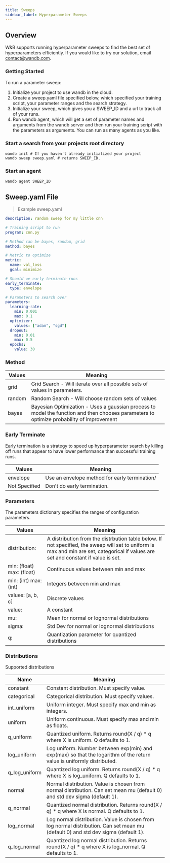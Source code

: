 ```yaml
---
title: Sweeps
sidebar_label: Hyperparameter Sweeps
---
```


## Overview

W&B supports running hyperparameter sweeps to find the best set of hyperparameters efficiently.  If you would like to try our solution, email contact@wandb.com.

### Getting Started

To run a parameter sweep:

1. Initialize your project to use wandb in the cloud.
2. Create a sweep.yaml file specified below, which specified your training script, your parameter
ranges and the search strategy.
3. Initialize your sweep, which gives you a SWEEP_ID and a url to track all of
your runs.
4. Run wandb agent, which will get a set of parameter names and arguments from the
wandb server and then run your training script with the parameters as arguments.  You can
run as many agents as you like.

### Start a search from your projects root directory

```shell
wandb init # If you haven't already initialized your project
wandb sweep sweep.yaml # returns SWEEP_ID.
```

### Start an agent

```shell
wandb agent SWEEP_ID
```


## Sweep.yaml File
> Example sweep.yaml

```yaml
description: random sweep for my little cnn

# Training script to run
program: cnn.py  

# Method can be bayes, random, grid
method: bayes

# Metric to optimize
metric:
  name: val_loss
  goal: minimize

# Should we early terminate runs
early_terminate:
  type: envelope

# Parameters to search over
parameters:
  learning-rate:
    min: 0.001
    max: 0.1
  optimizer:
    values: ["adam", "sgd"]
  dropout:
    min: 0.01
    max: 0.5
  epochs:
    value: 30
```

### Method
Values | Meaning
------ | -------
grid | Grid Search - Will iterate over all possible sets of values in parameters.
random | Random Search - Will choose random sets of values
bayes | Bayesian Optimization - Uses a gaussian process to model the function and then chooses parameters to optimize probability of improvement

### Early Terminate
Early termination is a strategy to speed up hyperparameter search by killing off runs that
appear to have lower performance than successful training runs.

Values | Meaning
------- | -------
envelope | Use an envelope method for early termination/
Not Specified | Don't do early termination.

### Parameters

The parameters dictionary specifies the ranges of configuration parameters.

Values | Meaning
------ | -------
distribution: | A distribution from the distrbution table below.  If not specified, the sweep will set to uniform is max and min are set, categorical if values are set and constant if value is set.
min: (float) max: (float) | Continuous values between min and max
min: (int) max: (int) | Integers between min and max
values: [a, b, c] | Discrete values
value: | A constant
mu: | Mean for normal or lognormal distributions
sigma: | Std Dev for normal or lognormal distributions
q: | Quantization parameter for quantized distributions

### Distributions

Supported distributions

Name | Meaning
---- | -------
constant | Constant distribution.  Must specify value.
categorical | Categorical distribution.  Must specify values.
int_uniform | Uniform integer.  Must specify max and min as integers.
uniform | Uniform continuous.  Must specify max and min as floats.
q_uniform | Quantized uniform.  Returns  round(X / q) * q where X is uniform.  Q defaults to 1.
log_uniform | Log uniform.  Number between exp(min) and exp(max) so that the logarithm of the return value is uniformly distributed.
q_log_uniform | Quantized log uniform.  Returns  round(X / q) * q where X is log_uniform.  Q defaults to 1.
normal | Normal distribution.  Value is chosen from normal distribution.  Can set mean mu (default 0) and std dev sigma (default 1).
q_normal | Quantized normal distribution.  Returns  round(X / q) * q where X is normal.  Q defaults to 1.
log_normal | Log normal distribution. Value is chosen from log normal distribution.  Can set mean mu (default 0) and std dev sigma (default 1).
q_log_normal | Quantized log normal distribution.  Returns  round(X / q) * q where X is log_normal.  Q defaults to 1.
